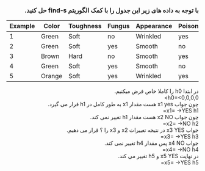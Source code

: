 <div dir="rtl">
  
  ### با توجه به داده های زیر این جدول را با کمک الگوریتم find-s حل کنید.
  </div>
  
| Example | Color  | Toughness | Fungus | Appearance | Poisonous |
|---------|--------|-----------|--------|------------|-----------|
| 1       | Green  | Soft      | no     | Wrinkled   | yes       |
| 2       | Green  | Soft      | yes    | Smooth     | no        |
| 3       | Brown  | Hard      | no     | Smooth     | yes       |
| 4       | Green  | Soft      | yes    | Smooth     | no        |
| 5       | Orange | Soft      | yes    | Wrinkled   | yes       |
<div dir="rtl">
در ابتدا h0 را کاملا خاص فرض میکنیم.
<br/>
h0=<0,0,0,0>
<br/>
چون جواب x1 yes هست مقدار x1 به طور کامل در h1 قرار می گیرد.
<br/>
x1=<G,S,N,W> ->YES
h1=<G,S,N,W>
<br/>
چون جواب x2 NO هست مقدار h1 تغییر نمی کند.
<br/>
x2=<G,S,N,W> ->NO
h2=<G,S,N,W>
<br/>
جواب x3 YES در نتیجه تغییرات x2 و x3 را ؟ قرار می دهیم.
<br/>
x3=<B,H,N,S> ->YES
h3=<?,?,N,?>
<br/>
جواب x4 NO پس مقدار h4 تغییر نمی کند.
<br/>
x4=<G,S,Y,S> ->NO
h4=<?,?,N,?>
<br/>
در نهایت x5 YES و h5 تغییر می کند.
<br/>
x5=<O,S,Y,W> ->YES
h5=<?,?,?,?>
</div>
